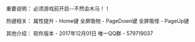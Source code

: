 重要说明：
必须游戏前开启--不然会木马！！

热键相关：
属性提升 - Home键
全屏吸物 - PageDown键
全屏吸怪 - PageUp键

其他介绍：
软件版本 - 2017年12月01日
唯一QQ群 - 579719037
